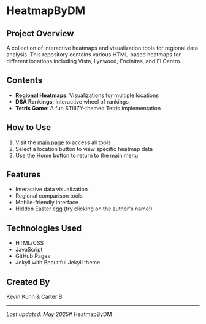 # HeatmapByDM

## Project Overview
A collection of interactive heatmaps and visualization tools for regional data analysis. This repository contains various HTML-based heatmaps for different locations including Vista, Lynwood, Encinitas, and El Centro.

## Contents
- **Regional Heatmaps**: Visualizations for multiple locations
- **DSA Rankings**: Interactive wheel of rankings
- **Tetris Game**: A fun STIIIZY-themed Tetris implementation

## How to Use
1. Visit the [main page](https://traqstar.github.io/HeatmapByDM/) to access all tools
2. Select a location button to view specific heatmap data
3. Use the Home button to return to the main menu

## Features
- Interactive data visualization
- Regional comparison tools
- Mobile-friendly interface
- Hidden Easter egg (try clicking on the author's name!)

## Technologies Used
- HTML/CSS
- JavaScript
- GitHub Pages
- Jekyll with Beautiful Jekyll theme

## Created By
Kevin Kuhn & Carter B

---
*Last updated: May 2025*# HeatmapByDM
